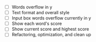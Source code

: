 - [ ] Words overflow in y
- [ ] Text format and overall style
- [ ] Input box words overflow currently in y
- [ ] Show each word's score 
- [ ] Show current score and highest score
- [ ] Refactoring, optimization, and clean up